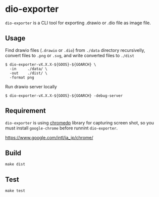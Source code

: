 # dio-exporter

`dio-exporter` is a CLI tool for exporting .drawio or .dio file as image file.

## Usage

Find drawio files (`.drawio` or `.dio`) from `./data` directory recursivelly, convert files to `.png` or `.svg`, and write converted files to `./dist`
```
$ dio-exporter-vX.X.X-${GOOS}-${GOARCH} \
  -in     ./data/ \
  -out    ./dist/ \
  -format png
```

Run drawio server locally

```
$ dio-exporter-vX.X.X-${GOOS}-${GOARCH} -debug-server
```

## Requirement

`dio-exporter` is using [chromedp](https://github.com/chromedp/chromedp) library for capturing screen shot, so you must install `google-chrome` before runnint `dio-exporter`.

https://www.google.com/intl/ja_jp/chrome/

## Build
`make dist`

## Test
`make test`


<!-- This feature doesn't used for now, becuase of problems about fonts
`Node.js` is needed for running tests, because tests are using [pixelmatch](https://github.com/mapbox/pixelmatch) for comparing exported images and oracle images.
-->